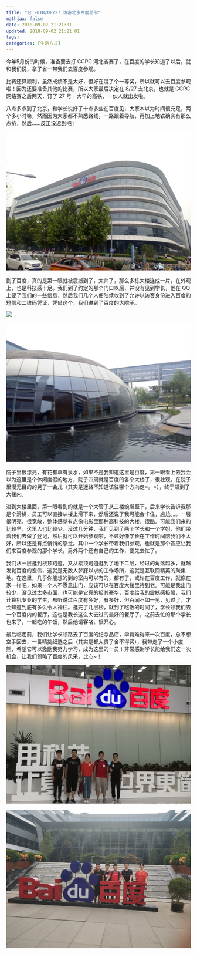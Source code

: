 ```yaml
---
title: "记 2018/08/27 访客北京百度总部"
mathjax: false
date: 2018-09-02 21:21:01
updated: 2018-09-02 21:21:01
tags: 
categories: [生活方式]
---
```


今年5月份的时候，准备要去打 CCPC 河北省赛了，在百度的学长知道了以后，就和我们说，拿了省一带我们去百度参观。

比赛还算顺利，虽然成绩不是太好，但好在混了个一等奖，所以就可以去百度参观啦！因为还要准备其他的比赛，所以大家最后决定在 8/27 去北京，也就是 CCPC 网络赛之后两天，订了 27 号一大早的高铁，一伙人就出发啦。

八点多点到了北京，和学长说好了十点多些在百度见，大家本以为时间很充足，两个多小时嘛，然而因为大家都不熟悉路线，一路跟着导航，再加上地铁确实有那么点挤，然后……反正没迟到吧！

![](https://raw.githubusercontent.com/gukaifeng/PicGo/master/img/%E8%AE%B02018-08-27%E8%AE%BF%E5%AE%A2%E5%8C%97%E4%BA%AC%E7%99%BE%E5%BA%A6%E6%80%BB%E9%83%A8_1.jpg)


到了百度，真的是第一眼就被震撼到了，太帅了，那么多栋大楼连成一片，在外观上，也是科技感十足。我们到了约定的那个门口以后，并没有见到学长，他在 QQ 上要了我们的一些信息，然后我们几个人便陆续收到了允许以访客身份进入百度的短信和二维码凭证，凭借这个，我们进到了百度的大院子。

![](https://raw.githubusercontent.com/gukaifeng/PicGo/master/img/%E8%AE%B02018-08-27%E8%AE%BF%E5%AE%A2%E5%8C%97%E4%BA%AC%E7%99%BE%E5%BA%A6%E6%80%BB%E9%83%A8_2.jpg)


![](https://raw.githubusercontent.com/gukaifeng/PicGo/master/img/%E8%AE%B02018-08-27%E8%AE%BF%E5%AE%A2%E5%8C%97%E4%BA%AC%E7%99%BE%E5%BA%A6%E6%80%BB%E9%83%A8_3.jpg)


院子里很漂亮，有花有草有泉水，如果不是我知道这里是百度，第一眼看上去我会以为这里是个休闲度假的地方，院子四周就是百度的各个大楼了，很壮观。在院子里漫无目的的晃了一会儿（其实是迷路不知道该往哪个方向走=。=），终于进到了大楼内。

进到大楼里面，第一眼看到的就是一个大管子从三楼蜿蜒至下，后来学长告诉我那是个滑梯，员工可以直接从楼上滑下来，然后还说了我可能会卡住，尴尬。。。一层很明亮，很宽敞，整体感觉有点像电影里那种高科技的大楼，很酷。可能我们来的比较早，这里人也比较少，没过几分钟，我们见到了两个学长和一个学姐，他们带着我们去做了登记，然后就可以开始参观啦，不过好像学长在工作时间陪我们不太好，所以还是有点悄悄的感觉。其中一个学长带着我们参观，也就是那个答应让我们来百度参观的那个学长，另外两个还有自己的工作，便先去忙了。

我们从一层逛到楼顶跑道，又从楼顶跑道逛到了地下二层，经过的角落越多，就越发觉百度的宏伟，这就是无数人梦寐以求的工作场所，这就是互联网精英的聚集地。在这里，几乎你能想的到的室内可以有的，都有了，或许在百度工作，就像在家一样吧，如果一个人不愿意出门，应该可以在百度大楼里待到老。可能是我出门较少，没见过太多市面，也可能是它真的极其豪华，百度给我的震撼感极强，我们计算机专业的学生，都听说过百度有多好，有多好，但百闻不如一见，见过了，才会知道到底有多么令人神往。逛完了几层楼，就到了吃饭的时间了，学长领我们去一个百度内的餐厅，这也是我长这么大去过的最好的餐厅了，之前去忙的那个学长也来了，一起吃的午饭，然后他请客咯，很开心。

最后临走前，我们让学长领路去了百度的纪念品店，毕竟难得来一次百度，总不想空手回去，一番精挑细选之后（其实是都太贵了舍不得买），我带走了一个小度熊，希望它可以激励我努力学习，成为这里的一员！非常感谢学长能给我们这一次机会，让我们领略了百度的风采，比心~！

![](https://raw.githubusercontent.com/gukaifeng/PicGo/master/img/%E8%AE%B02018-08-27%E8%AE%BF%E5%AE%A2%E5%8C%97%E4%BA%AC%E7%99%BE%E5%BA%A6%E6%80%BB%E9%83%A8_4.jpg)


![](https://raw.githubusercontent.com/gukaifeng/PicGo/master/img/%E8%AE%B02018-08-27%E8%AE%BF%E5%AE%A2%E5%8C%97%E4%BA%AC%E7%99%BE%E5%BA%A6%E6%80%BB%E9%83%A8_5.jpg)
